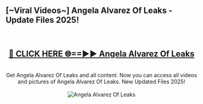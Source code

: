 <h2>[~Viral Videos~] Angela Alvarez Of Leaks - Update Files 2025!</h2>
<br>
<div align="center">
<h2><a href="https://betterlinks.top/A2PfLJ" rel="nofollow">🔴 CLICK HERE 🌐==►► Angela Alvarez Of Leaks</a></h2>
<br>
Get Angela Alvarez Of Leaks and all content. Now you can access all videos and pictures of Angela Alvarez Of Leaks. New Updated Files 2025!
<br>
<br>
<a href="https://betterlinks.top/A2PfLJ" rel="nofollow" data-target="animated-image.originalLink"><img src="https://i.ibb.co.com/WyWwxjT/player-gif2.gif" alt="Angela Alvarez Of Leaks" style="max-width: 100%; display: inline-block;" data-target="animated-image.originalImage"></a>
</div>
<br>

